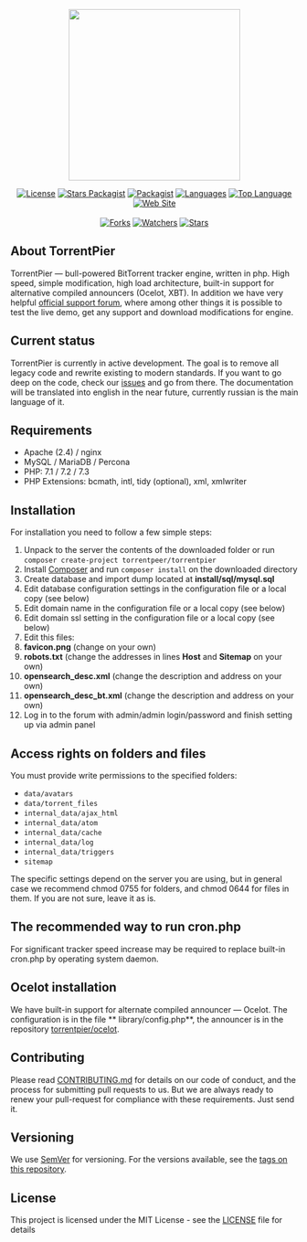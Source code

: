 <p align="center" dir="auto">
  <a href="https://torrentpier.site/" rel="nofollow">
    <img src="https://i.ibb.co/xLRMF24/Torrent-Pier-1.png" width="300px" style="max-width: 100%;">
  </a>
</p>
<p align="center">
  <a href="https://github.com/TorrentPeer/TorrentPier/blob/main/LICENSE"><img src="https://img.shields.io/github/license/TorrentPeer/TorrentPier" alt="License"></a>
  <a href="https://packagist.org/packages/torrentpeer/torrentpier"><img src="https://img.shields.io/packagist/stars/torrentpeer/torrentpier" alt="Stars Packagist"></a>
  <a href="https://packagist.org/packages/torrentpeer/torrentpier"><img src="https://img.shields.io/packagist/dm/torrentpeer/torrentpier" alt="Packagist"></a>
  <a href="https://github.com/TorrentPeer/TorrentPier"><img src="https://img.shields.io/github/languages/count/torrentpeer/torrentpier" alt="Languages"></a>
  <a href="https://github.com/TorrentPeer/TorrentPier"><img src="https://img.shields.io/github/languages/top/torrentpeer/torrentpier" alt="Top Language"></a>
  <a href="https://torrentpier.site"><img src="https://img.shields.io/website?url=https%3A%2F%2Ftorrentpier.site" alt="Web Site"></a>
  <br><br>
  <a href="https://github.com/TorrentPeer/TorrentPier"><img src="https://img.shields.io/github/forks/torrentpeer/torrentpier?style=social" alt="Forks"></a>
  <a href="https://github.com/TorrentPeer/TorrentPier"><img src="https://img.shields.io/github/watchers/torrentpeer/torrentpier?style=social" alt="Watchers"></a>
  <a href="https://github.com/TorrentPeer/TorrentPier"><img src="https://img.shields.io/github/stars/torrentpeer/torrentpier?style=social" alt="Stars"></a>
</p>

## About TorrentPier

TorrentPier — bull-powered BitTorrent tracker engine, written in php. High speed, simple modification, high load
architecture, built-in support for alternative compiled announcers (Ocelot, XBT). In addition we have very helpful
[official support forum](https://torrentpier.site), where among other things it is possible to test the live demo, get
any support and download modifications for engine.

## Current status

TorrentPier is currently in active development. The goal is to remove all legacy code and rewrite existing to modern
standards. If you want to go deep on the code, check our [issues](https://github.com/torrentpeer/torrentpier/issues)
and go from there. The documentation will be translated into english in the near future, currently russian is the main
language of it.

## Requirements

* Apache (2.4) / nginx
* MySQL / MariaDB / Percona
* PHP: 7.1 / 7.2 / 7.3
* PHP Extensions: bcmath, intl, tidy (optional), xml, xmlwriter

## Installation

For installation you need to follow a few simple steps:

1. Unpack to the server the contents of the downloaded folder or run `composer create-project torrentpeer/torrentpier`
1. Install [Composer](https://getcomposer.org/) and run `composer install` on the downloaded directory
1. Create database and import dump located at **install/sql/mysql.sql**
1. Edit database configuration settings in the configuration file or a local copy (see below)
1. Edit domain name in the configuration file or a local copy (see below)
1. Edit domain ssl setting in the configuration file or a local copy (see below)
1. Edit this files:
1. **favicon.png** (change on your own)
1. **robots.txt** (change the addresses in lines **Host** and **Sitemap** on your own)
1. **opensearch_desc.xml** (change the description and address on your own)
1. **opensearch_desc_bt.xml** (change the description and address on your own)
1. Log in to the forum with admin/admin login/password and finish setting up via admin panel

## Access rights on folders and files

You must provide write permissions to the specified folders:

* `data/avatars`
* `data/torrent_files`
* `internal_data/ajax_html`
* `internal_data/atom`
* `internal_data/cache`
* `internal_data/log`
* `internal_data/triggers`
* `sitemap`

The specific settings depend on the server you are using, but in general case we recommend chmod 0755 for folders, and
chmod 0644 for files in them. If you are not sure, leave it as is.

## The recommended way to run cron.php

For significant tracker speed increase may be required to replace built-in cron.php by operating system daemon.

## Ocelot installation

We have built-in support for alternate compiled announcer — Ocelot. The configuration is in the file **
library/config.php**, the announcer is in the repository [torrentpier/ocelot](https://github.com/torrentpier/ocelot).

## Contributing

Please read [CONTRIBUTING.md](CONTRIBUTING.md) for details on our code of conduct, and the process for submitting pull
requests to us. But we are always ready to renew your pull-request for compliance with these requirements. Just send it.

## Versioning

We use [SemVer](http://semver.org/) for versioning. For the versions available, see
the [tags on this repository](https://github.com/torrentpeer/torrentpier/tags).

## License

This project is licensed under the MIT License - see
the [LICENSE](https://github.com/TorrentPeer/TorrentPier/blob/main/LICENSE) file for details

